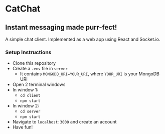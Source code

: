 # CatChat
## Instant messaging made purr-fect!
A simple chat client. Implemented as a web app using React and Socket.io.
### Setup Instructions
- Clone this repository
- Create a `.env` file in `server`
  - It contains `MONGODB_URI=YOUR_URI`, where `YOUR_URI` is your MongoDB URI 
- Open 2 terminal windows
- In window 1:
  - `cd client`
  - `npm start`
- In window 2:
  - `cd server`
  - `npm start`
- Navigate to `localhost:3000` and create an account
- Have fun!